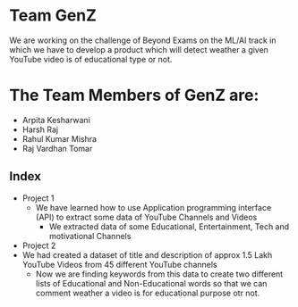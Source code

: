 
# Team GenZ
   We are working on the challenge of Beyond Exams on the ML/AI track in which we have to develop a product which will detect weather a given YouTube video is of educational type or not.

# The Team Members of GenZ are:
   - Arpita Kesharwani
   - Harsh Raj
   - Rahul Kumar Mishra
   - Raj Vardhan Tomar

## Index
 - Project 1
   - We have learned how to use Application programming interface (API) to extract some data of YouTube Channels and Videos
     - We extracted data of some Educational, Entertainment, Tech and motivational Channels
  - Project 2
   - We had created a dataset of title and description of approx 1.5 Lakh YouTube Videos from 45 different YouTube channels 
     - Now we are finding keywords from this data to create two different lists of Educational and Non-Educational words so that we can comment weather a video is for educational purpose otr not.
